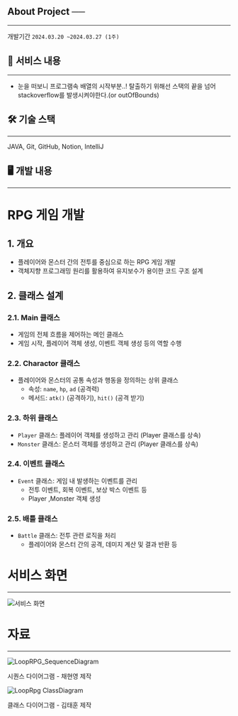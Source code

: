 ## **About Project ──**

---

개발기간  `2024.03.20 ~2024.03.27 (1주)`


## 📜 서비스 내용

---

- 눈을 떠보니 프로그램속 배열의 시작부분..! 탈출하기 위해선 스택의 끝을 넘어 stackoverflow를 발생시켜야한다.(or outOfBounds)

## 🛠 기술 스택

---

JAVA, Git, GitHub, Notion, IntelliJ

## 🖥 개발 내용

---

# RPG 게임 개발

## 1. 개요

- 플레이어와 몬스터 간의 전투를 중심으로 하는 RPG 게임 개발
- 객체지향 프로그래밍 원리를 활용하여 유지보수가 용이한 코드 구조 설계

## 2. 클래스 설계

### 2.1. Main 클래스

- 게임의 전체 흐름을 제어하는 메인 클래스
- 게임 시작, 플레이어 객체 생성, 이벤트 객체 생성 등의 역할 수행

### 2.2. Charactor 클래스

- 플레이어와 몬스터의 공통 속성과 행동을 정의하는 상위 클래스
    - 속성: `name`, `hp`, `ad` (공격력)
    - 메서드: `atk()` (공격하기), `hit()` (공격 받기)

### 2.3. 하위 클래스

- `Player` 클래스: 플레이어 객체를 생성하고 관리 (Player 클래스를 상속)
- `Monster` 클래스: 몬스터 객체를 생성하고 관리 (Player 클래스를 상속)

### 2.4. 이벤트 클래스

- `Event` 클래스: 게임 내 발생하는 이벤트를 관리
    - 전투 이벤트, 회복 이벤트, 보상 박스 이벤트 등
    - Player ,Monster 객체 생성

### 2.5. 배틀 클래스

- `Battle` 클래스: 전투 관련 로직을 처리
    - 플레이어와 몬스터 간의 공격, 데미지 계산 및  결과 반환 등

# 서비스 화면

---
![서비스 화면](https://github.com/CheHyeonYeong/LooPRPG/assets/62824602/9c9684a7-4761-46b5-8632-91847e44dcd9)


# 자료

---


![LoopRPG_SequenceDiagram](https://github.com/CheHyeonYeong/LooPRPG/assets/62824602/a9deb9b0-48e2-44dd-9a79-d244a309398f)

시퀀스 다이어그램 - 채현영 제작





![LoopRpg ClassDiagram](https://github.com/CheHyeonYeong/LooPRPG/assets/162404075/66dbbe79-23e7-4f3b-a36e-19a0fd64e1a6)


클래스 다이어그램 - 김태훈 제작

